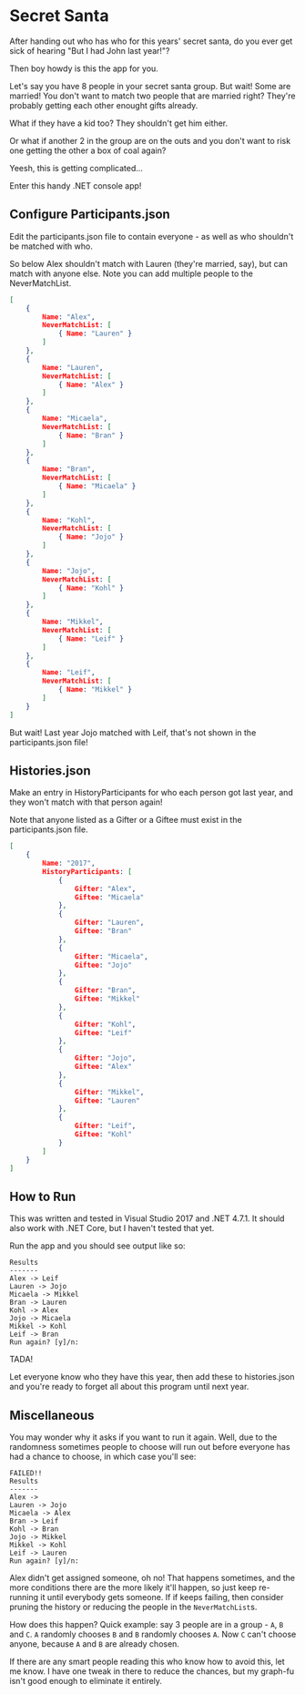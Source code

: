 # Secret Santa

After handing out who has who for this years' secret santa, do you ever get sick of hearing "But I had John last year!"? 

Then boy howdy is this the app for you.

Let's say you have 8 people in your secret santa group. But wait! Some are married! You don't want to match two people that are married right?
They're probably getting each other enought gifts already.

What if they have a kid too? They shouldn't get him either. 

Or what if another 2 in the group are on the outs and you
don't want to risk one getting the other a box of coal again?

Yeesh, this is getting complicated...

Enter this handy .NET console app!

## Configure Participants.json

Edit the participants.json file to contain everyone - as well as who shouldn't be matched with who.

So below Alex shouldn't match with Lauren (they're married, say), but can match with anyone else. Note you can add multiple people to the NeverMatchList.

```json
[
	{
		Name: "Alex",
		NeverMatchList: [
			{ Name: "Lauren" }
		]
	},
	{
		Name: "Lauren",
		NeverMatchList: [
			{ Name: "Alex" }
		]
	},
	{
		Name: "Micaela",
		NeverMatchList: [
			{ Name: "Bran" }
		]
	},
	{
		Name: "Bran",
		NeverMatchList: [
			{ Name: "Micaela" }
		]
	},
	{
		Name: "Kohl",
		NeverMatchList: [
			{ Name: "Jojo" }
		]
	},
	{
		Name: "Jojo",
		NeverMatchList: [
			{ Name: "Kohl" }
		]
	},
	{
		Name: "Mikkel",
		NeverMatchList: [
			{ Name: "Leif" }
		]
	},
	{
		Name: "Leif",
		NeverMatchList: [
			{ Name: "Mikkel" }
		]
	}
]
```

But wait! Last year Jojo matched with Leif, that's not shown in the participants.json file!

## Histories.json

Make an entry in HistoryParticipants for who each person got last year, and they won't match with that person again!

Note that anyone listed as a Gifter or a Giftee must exist in the participants.json file.

```json
[
	{
		Name: "2017",
		HistoryParticipants: [
			{
				Gifter: "Alex",
				Giftee: "Micaela"
			},
			{
				Gifter: "Lauren",
				Giftee: "Bran"
			},
			{
				Gifter: "Micaela",
				Giftee: "Jojo"
			},
			{
				Gifter: "Bran",
				Giftee: "Mikkel"
			},
			{
				Gifter: "Kohl",
				Giftee: "Leif"
			},
			{
				Gifter: "Jojo",
				Giftee: "Alex"
			},
			{
				Gifter: "Mikkel",
				Giftee: "Lauren"
			},
			{
				Gifter: "Leif",
				Giftee: "Kohl"
			}
		]
	}
]
```

## How to Run

This was written and tested in Visual Studio 2017 and .NET 4.7.1. It should also work with .NET Core, but I haven't tested that yet.

Run the app and you should see output like so:

```console
Results
-------
Alex -> Leif
Lauren -> Jojo
Micaela -> Mikkel
Bran -> Lauren
Kohl -> Alex
Jojo -> Micaela
Mikkel -> Kohl
Leif -> Bran
Run again? [y]/n:
```

TADA!

Let everyone know who they have this year, then add these to histories.json and you're ready to forget all about this program until next year.

## Miscellaneous

You may wonder why it asks if you want to run it again. Well, due to the randomness sometimes people to choose will run out before everyone has had a chance to choose, in which case you'll see:

```console
FAILED!!
Results
-------
Alex ->
Lauren -> Jojo
Micaela -> Alex
Bran -> Leif
Kohl -> Bran
Jojo -> Mikkel
Mikkel -> Kohl
Leif -> Lauren
Run again? [y]/n:
```

Alex didn't get assigned someone, oh no! That happens sometimes, and the more conditions there are the more likely it'll happen, so just keep re-running it until everybody gets someone. If if keeps failing, then consider pruning the history or reducing the people in the `NeverMatchList`s.

How does this happen? Quick example: say 3 people are in a group - `A`, `B` and `C`. `A` randomly chooses `B` and `B` randomly chooses `A`. Now `C` can't choose anyone, because `A` and `B` are already chosen.

If there are any smart people reading this who know how to avoid this, let me know. I have one tweak in there to reduce the chances, but my graph-fu isn't good enough to eliminate it entirely.

